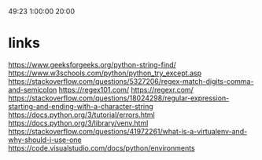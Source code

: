 49:23
1:00:00
20:00


# links
https://www.geeksforgeeks.org/python-string-find/
https://www.w3schools.com/python/python_try_except.asp
https://stackoverflow.com/questions/5327206/regex-match-digits-comma-and-semicolon
https://regex101.com/
https://regexr.com/
https://stackoverflow.com/questions/18024298/regular-expression-starting-and-ending-with-a-character-string
https://docs.python.org/3/tutorial/errors.html
https://docs.python.org/3/library/venv.html
https://stackoverflow.com/questions/41972261/what-is-a-virtualenv-and-why-should-i-use-one
https://code.visualstudio.com/docs/python/environments

